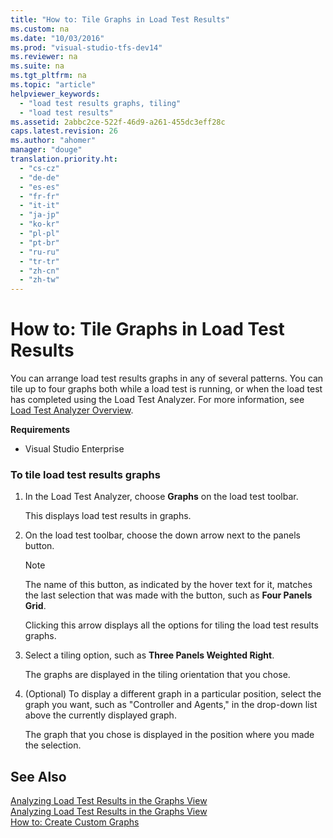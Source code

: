```yaml
---
title: "How to: Tile Graphs in Load Test Results"
ms.custom: na
ms.date: "10/03/2016"
ms.prod: "visual-studio-tfs-dev14"
ms.reviewer: na
ms.suite: na
ms.tgt_pltfrm: na
ms.topic: "article"
helpviewer_keywords: 
  - "load test results graphs, tiling"
  - "load test results"
ms.assetid: 2abbc2ce-522f-46d9-a261-455dc3eff28c
caps.latest.revision: 26
ms.author: "ahomer"
manager: "douge"
translation.priority.ht: 
  - "cs-cz"
  - "de-de"
  - "es-es"
  - "fr-fr"
  - "it-it"
  - "ja-jp"
  - "ko-kr"
  - "pl-pl"
  - "pt-br"
  - "ru-ru"
  - "tr-tr"
  - "zh-cn"
  - "zh-tw"
---
```

# How to: Tile Graphs in Load Test Results
You can arrange load test results graphs in any of several patterns. You can tile up to four graphs both while a load test is running, or when the load test has completed using the Load Test Analyzer. For more information, see [Load Test Analyzer Overview](../test/load-test-analyzer-overview.md).  
  
 **Requirements**  
  
-   Visual Studio Enterprise  
  
### To tile load test results graphs  
  
1.  In the Load Test Analyzer, choose **Graphs** on the load test toolbar.  
  
     This displays load test results in graphs.  
  
2.  On the load test toolbar, choose the down arrow next to the panels button.  
  
    > [!NOTE]
    >  The name of this button, as indicated by the hover text for it, matches the last selection that was made with the button, such as **Four Panels Grid**.  
  
     Clicking this arrow displays all the options for tiling the load test results graphs.  
  
3.  Select a tiling option, such as **Three Panels Weighted Right**.  
  
     The graphs are displayed in the tiling orientation that you chose.  
  
4.  (Optional) To display a different graph in a particular position, select the graph you want, such as "Controller and Agents," in the drop-down list above the currently displayed graph.  
  
     The graph that you chose is displayed in the position where you made the selection.  
  
## See Also  
 [Analyzing Load Test Results in the Graphs View](../test/analyzing-load-test-results-in-the-graphs-view-of-the-load-test-analyzer.md)   
 [Analyzing Load Test Results in the Graphs View](../test/analyzing-load-test-results-in-the-graphs-view-of-the-load-test-analyzer.md)   
 [How to: Create Custom Graphs](../test/how-to--create-custom-graphs-in-load-test-results.md)